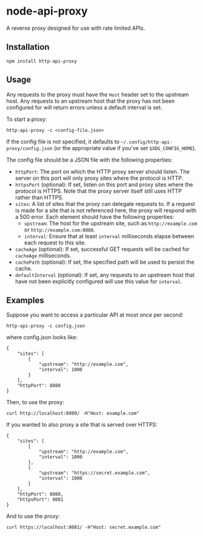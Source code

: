 # node-api-proxy

A reverse proxy designed for use with rate limited APIs.

## Installation

    npm install http-api-proxy
    
## Usage

Any requests to the proxy must have the `Host` header set to the upstream host.
Any requests to an upstream host that the proxy has not been configured for will return errors unless a default interval is set.

To start a proxy:

    http-api-proxy -c <config-file.json>

If the config file is not specified,
it defaults to `~/.config/http-api-proxy/config.json`
(or the appropriate value if you've set `$XDG_CONFIG_HOME`).

The config file should be a JSON file with the following properties:

* `httpPort`: The port on which the HTTP proxy server should listen.
  The server on this port will only proxy sites where the protocol is HTTP.
* `httpsPort` (optional): If set, listen on this port and proxy sites where the protocol is HTTPS.
  Note that the proxy server itself still uses HTTP rather than HTTPS.
* `sites`: A list of sites that the proxy can delegate requests to.
  If a request is made for a site that is not referenced here,
  the proxy will respond with a 500 error.
  Each element should have the following properties:
  * `upstream`: The host for the upstream site, such as `http://example.com` or `http://example.com:8080`.
  * `interval`: Ensure that at least `interval` milliseconds elapse between each request to this site.
* `cacheAge` (optional): If set, successful GET requests will be cached for `cacheAge` milliseconds.
* `cachePath` (optional): If set, the specified path will be used to persist the cache.
* `defaultInterval` (optional): If set, any requests to an upstream host that have not been explicitly configured will use this value for `interval`.

## Examples

Suppose you want to access a particular API at most once per second:

    http-api-proxy -c config.json

where config.json looks like:

    {
        "sites": [
            {
                "upstream": "http://example.com",
                "interval": 1000
            }
        ],
        "httpPort": 8080
    }
    
Then, to use the proxy:

    curl http://localhost:8080/ -H"Host: example.com"

If you wanted to also proxy a site that is served over HTTPS:

    {
        "sites": [
            {
                "upstream": "http://example.com",
                "interval": 1000
            },
            {
                "upstream": "https://secret.example.com",
                "interval": 1000
            }
        ],
        "httpPort": 8080,
        "httpsPort": 8081
    }

And to use the proxy:

    curl https://localhost:8081/ -H"Host: secret.example.com"

